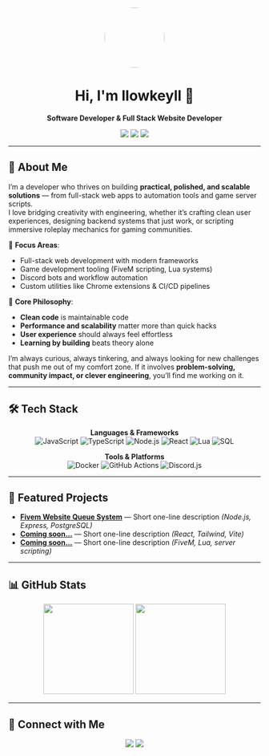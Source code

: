 <!-- GitHub Profile README -->

<div align="center">
  <img src="https://avatars.githubusercontent.com/u/YOUR_GITHUB_ID?s=200" width="120" style="border-radius:50%;" />
  <h1>Hi, I'm llowkeyll 👋</h1>
  <p><b>Software Developer & Full Stack Website Developer</b></p>
  
  <!-- Badges -->
  <p>
    <img src="https://img.shields.io/badge/GitHub-Profile-181717?logo=github" />
    <img src="https://img.shields.io/badge/Status-Open%20to%20collab-blue" />
    <img src="https://img.shields.io/badge/Focus-Web%20Dev%20|%20Game%20Dev-purple" />
  </p>
</div>

---

## 🚀 About Me

I’m a developer who thrives on building **practical, polished, and scalable solutions** — from full-stack web apps to automation tools and game server scripts.  
I love bridging creativity with engineering, whether it’s crafting clean user experiences, designing backend systems that just work, or scripting immersive roleplay mechanics for gaming communities.  

🔹 **Focus Areas**:  
- Full-stack web development with modern frameworks  
- Game development tooling (FiveM scripting, Lua systems)  
- Discord bots and workflow automation  
- Custom utilities like Chrome extensions & CI/CD pipelines  

🔹 **Core Philosophy**:  
- **Clean code** is maintainable code  
- **Performance and scalability** matter more than quick hacks  
- **User experience** should always feel effortless  
- **Learning by building** beats theory alone  

I’m always curious, always tinkering, and always looking for new challenges that push me out of my comfort zone. If it involves **problem-solving, community impact, or clever engineering**, you’ll find me working on it.

---

## 🛠 Tech Stack
<div align="center">
  
**Languages & Frameworks**  
![JavaScript](https://img.shields.io/badge/JavaScript-000?logo=javascript)
![TypeScript](https://img.shields.io/badge/TypeScript-000?logo=typescript)
![Node.js](https://img.shields.io/badge/Node.js-000?logo=node.js)
![React](https://img.shields.io/badge/React-000?logo=react)
![Lua](https://img.shields.io/badge/Lua-000?logo=lua)
![SQL](https://img.shields.io/badge/SQL-000?logo=postgresql)

**Tools & Platforms**  
![Docker](https://img.shields.io/badge/Docker-000?logo=docker)
![GitHub Actions](https://img.shields.io/badge/GitHub%20Actions-000?logo=githubactions)
![Discord.js](https://img.shields.io/badge/Discord.js-000?logo=discord)

</div>

---

## 📂 Featured Projects
- [**Fivem Website Queue System**](https://github.com/llowkeyll/lwk-websitequeue) — Short one-line description *(Node.js, Express, PostgreSQL)*  
- [**Coming soon...**](https://github.com/llowkeyll/PROJECT_TWO) — Short one-line description *(React, Tailwind, Vite)*  
- [**Coming soon...**](https://github.com/llowkeyll/PROJECT_THREE) — Short one-line description *(FiveM, Lua, server scripting)*  

---

## 📊 GitHub Stats
<div align="center">
  <img src="https://github-readme-stats.vercel.app/api?username=llowkeyll&show_icons=true&theme=radical" height="180" />
  <img src="https://github-readme-streak-stats.herokuapp.com/?user=llowkeyll&theme=radical" height="180" />
</div>

---

## 🤝 Connect with Me
<div align="center">
  <a href="https://twitter.com/llowkeyll"><img src="https://img.shields.io/badge/Twitter-000?logo=twitter" /></a>
  <a href="https://github.com/llowkeyll"><img src="https://img.shields.io/badge/GitHub-000?logo=github" /></a>
</div>

